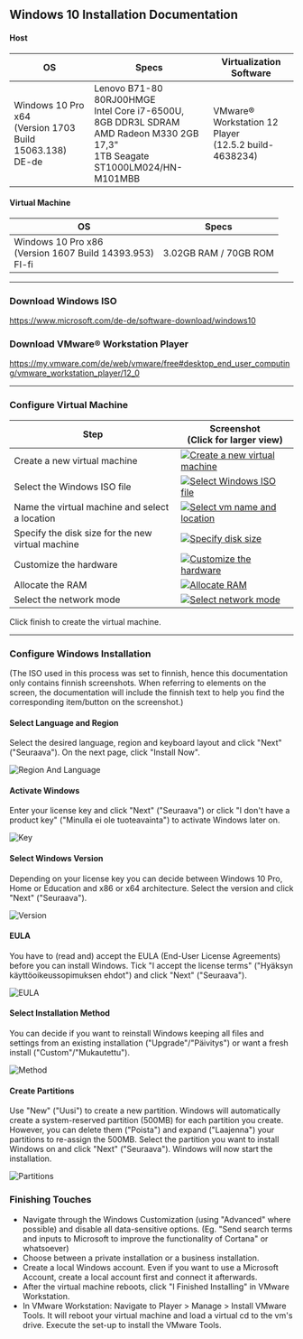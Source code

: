 ## Windows 10 Installation Documentation

#### Host
|OS|Specs|Virtualization Software|
|---|---|---|
|Windows 10 Pro x64<br/>(Version 1703 Build 15063.138)<br/>DE-de|Lenovo B71-80 80RJ00HMGE<br/>Intel Core i7-6500U, 8GB DDR3L SDRAM <br/> AMD Radeon M330 2GB 17,3"<br/>1TB Seagate ST1000LM024/HN-M101MBB|VMware® Workstation 12 Player<br/>(12.5.2 build-4638234)|

#### Virtual Machine
|OS|Specs|
|---|---|
|Windows 10 Pro x86<br/>(Version 1607 Build 14393.953)<br/>FI-fi|3.02GB RAM / 70GB ROM|

***
### Download Windows ISO
https://www.microsoft.com/de-de/software-download/windows10

### Download VMware® Workstation Player
https://my.vmware.com/de/web/vmware/free#desktop_end_user_computing/vmware_workstation_player/12_0

***
### Configure Virtual Machine
|Step|Screenshot<br/>(Click for larger view)|
|---|---|
|Create a new virtual machine|[![Create a new virtual machine](https://rsfd8g.bl3302.livefilestore.com/y3mHdrvMLRKPsYk4E8zJxl-2mTzRdXbWMdWpKSqYCIcg5pTU7WA-T26YMNSvO5aRn5nc2r3vBAL8dt2YXrCUcPPTNZ0cMGeJN3B47Idly_-tZ8HN1bf1YkRIyRGCZkEpQvdSdg4iYjq3dO9DYQSlvlnOPT5Q8SYlMxv7S_wVpL8uTk?width=256&height=223&cropmode=none)](https://rsfd8g.bl3302.livefilestore.com/y3mHdrvMLRKPsYk4E8zJxl-2mTzRdXbWMdWpKSqYCIcg5pTU7WA-T26YMNSvO5aRn5nc2r3vBAL8dt2YXrCUcPPTNZ0cMGeJN3B47Idly_-tZ8HN1bf1YkRIyRGCZkEpQvdSdg4iYjq3dO9DYQSlvlnOPT5Q8SYlMxv7S_wVpL8uTk?width=700&height=609&cropmode=none)|
|Select the Windows ISO file|[![Select Windows ISO file](https://rsdlrg.bl3302.livefilestore.com/y3mnsWAHa-_64uc1P42azPxgEOAqc_7Joc9rP_nluYLbknoo4bDBwBKmXhHvjLdG-X3Yhpk5AYtgZUiKP71DLQlWzphKbs_F4b6ViQAPiZHNz3sNu_Mey36M9-XmUmiQaq_KNqBCaMApIvthsGbdMjmCe3V7An6aQqTzJ9TFwW6XlQ?width=256&height=223&cropmode=none)](https://rsdlrg.bl3302.livefilestore.com/y3mnsWAHa-_64uc1P42azPxgEOAqc_7Joc9rP_nluYLbknoo4bDBwBKmXhHvjLdG-X3Yhpk5AYtgZUiKP71DLQlWzphKbs_F4b6ViQAPiZHNz3sNu_Mey36M9-XmUmiQaq_KNqBCaMApIvthsGbdMjmCe3V7An6aQqTzJ9TFwW6XlQ?width=700&height=609&cropmode=none)|
|Name the virtual machine and select a location|[![Select vm name and location](https://rscofg.bl3302.livefilestore.com/y3mHhxH8CrHWcJLRpXFM36tWyopuHaN2wn8-4borte9mG3-gh212grxE_yw5iZsU7yS1rsNDWtpHFsyuuEcaHrmZy5aXF8Ipbd1SQ7iI5toKpo-pCQWtOapfzEmr0gnGl0PTDJGpub1xAP1h0Xlz8WlB5nNKNzbbvxHzTXzi27hi4c?width=256&height=223&cropmode=none)](https://rscofg.bl3302.livefilestore.com/y3mHhxH8CrHWcJLRpXFM36tWyopuHaN2wn8-4borte9mG3-gh212grxE_yw5iZsU7yS1rsNDWtpHFsyuuEcaHrmZy5aXF8Ipbd1SQ7iI5toKpo-pCQWtOapfzEmr0gnGl0PTDJGpub1xAP1h0Xlz8WlB5nNKNzbbvxHzTXzi27hi4c?width=700&height=609&cropmode=none)|
|Specify the disk size for the new virtual machine|[![Specify disk size](https://rscvxq.bl3302.livefilestore.com/y3mTyROs_bSHjNjVtnx36Vlexr6yd9cZokbgZ3J5x3UMgwt0H1tmj8OtUMZNYcIc-C4-lhYUBY5e1VkeRwybYzj2koWyc8IfkYmgq4ybpiZsFCGvBLjP7n3luoTRLbM6xC4iWdFK-STt21jMu58cDxEV44DRt5nQmaVJcPwFwlnTd0?width=256&height=223&cropmode=none)](https://rscvxq.bl3302.livefilestore.com/y3mTyROs_bSHjNjVtnx36Vlexr6yd9cZokbgZ3J5x3UMgwt0H1tmj8OtUMZNYcIc-C4-lhYUBY5e1VkeRwybYzj2koWyc8IfkYmgq4ybpiZsFCGvBLjP7n3luoTRLbM6xC4iWdFK-STt21jMu58cDxEV44DRt5nQmaVJcPwFwlnTd0?width=700&height=609&cropmode=none)|
|Customize the hardware|[![Customize the hardware](https://rsfkoq.bl3302.livefilestore.com/y3m66B5nXK0LIPcXiqqiA9CqNu23WyhswXWnh6b1ceSk3aPSG1vzpwosofqvGAroWdpfiJux0LUi8OE4tJBpjc8EgFxzTtY95aLS0WxHjxXJrhhHzK1SNQHKU0xQHco5PYyyWq2Ss6zEmc0c5xWY_-UT4m942_UVi6rKRgUtCqHmA0?width=256&height=223&cropmode=none)](https://rsfkoq.bl3302.livefilestore.com/y3m66B5nXK0LIPcXiqqiA9CqNu23WyhswXWnh6b1ceSk3aPSG1vzpwosofqvGAroWdpfiJux0LUi8OE4tJBpjc8EgFxzTtY95aLS0WxHjxXJrhhHzK1SNQHKU0xQHco5PYyyWq2Ss6zEmc0c5xWY_-UT4m942_UVi6rKRgUtCqHmA0?width=700&height=609&cropmode=none)|
|Allocate the RAM|[![Allocate RAM](https://rseuua.bl3302.livefilestore.com/y3mgkkZ0iK2jmIdwooQV7jLifObjFx-zJ_u_0Wjg5HSnJTIYI5mHAoxoB4Zb-5-szAT0y6T7bNLJ4LcvHdfw4DomGEJO_cL9DEO2Hao3X11GRu_R-2pzAYfxE4lZ2z9eeOkKuO4oPAIP4xPeFVdVAdV190c9_IgEFrkHKtbvGaeSRk?width=256&height=223&cropmode=none)](https://rseuua.bl3302.livefilestore.com/y3mgkkZ0iK2jmIdwooQV7jLifObjFx-zJ_u_0Wjg5HSnJTIYI5mHAoxoB4Zb-5-szAT0y6T7bNLJ4LcvHdfw4DomGEJO_cL9DEO2Hao3X11GRu_R-2pzAYfxE4lZ2z9eeOkKuO4oPAIP4xPeFVdVAdV190c9_IgEFrkHKtbvGaeSRk?width=700&height=609&cropmode=none)|
|Select the network mode|[![Select network mode](https://rschnw.bl3302.livefilestore.com/y3mXgoRCqN6PcNSdQeT-Q0L66KJ5VTJcPrYPCU_2DOGwHRqq4fd5_ME3KhwypG38er4C1ddaqNNlT2FaGNw1lH2sC5LVNK_iJJ3z6ldBjvlPGa_5GLGW6bNmpWqmDITh5aXlx0_aV7vHABiB7vqRVq_-7UHLsPsYTSfkfG3Wby00_w?width=256&height=223&cropmode=none)](https://rschnw.bl3302.livefilestore.com/y3mXgoRCqN6PcNSdQeT-Q0L66KJ5VTJcPrYPCU_2DOGwHRqq4fd5_ME3KhwypG38er4C1ddaqNNlT2FaGNw1lH2sC5LVNK_iJJ3z6ldBjvlPGa_5GLGW6bNmpWqmDITh5aXlx0_aV7vHABiB7vqRVq_-7UHLsPsYTSfkfG3Wby00_w?width=700&height=609&cropmode=none)|

Click finish to create the virtual machine.

***
### Configure Windows Installation
(The ISO used in this process was set to finnish, hence this documentation only contains finnish screenshots. When referring to elements on the screen, the documentation will include the finnish text to help you find the corresponding item/button on the screenshot.)
#### Select Language and Region
Select the desired language, region and keyboard layout and click "Next" ("Seuraava"). On the next page, click "Install Now".  

![Region And Language](https://rsegwg.bl3302.livefilestore.com/y3mK2nWv4_UNdn1FONBnmB34wMKmJrXm6y6Wf_YK1dBzkHwW9vTQXLtoliHBLqQ2PIpk00zHxVK3jh-LaIryueYaepCwAXYX7YkFSuChFIS3cGMS7SNY4GlaCBWGyIg7IVdI4twEbkvbMGgKbLDh3-Q2p5q7-ghfbOOXPwRFXC7hmU?width=1024&height=557&cropmode=none)
#### Activate Windows
Enter your license key and click "Next" ("Seuraava") or click "I don't have a product key" ("Minulla ei ole tuoteavainta") to activate Windows later on.  

![Key](https://sjxqlq.bl3302.livefilestore.com/y3mQ_EyLtgidJaFOASlrVei6NGI6XMHIStfmWxaqr6-zG7r6Q4ql8p2I25F3NgS5TDmryQfPuRmzicKwx_8mbD5XRAP8Y-KniAR9hoXC3CQ_WPbV_8FJcU_UMq_Mp6yBAbXtQAXLfhKQu5S1BuW80igrOC1AaWcpFzwzeal3qv6ApI?width=1024&height=557&cropmode=none)
#### Select Windows Version
Depending on your license key you can decide between Windows 10 Pro, Home or Education and x86 or x64 architecture. Select the version and click "Next" ("Seuraava").  

![Version](https://sjzpia.bl3302.livefilestore.com/y3mnfVETf77SiBmr-F9OJq51KqIgFBX_5BeqM7n7jrZYlCOyrTZQ0hMIrx6-5ZY8xmDXVk85ZzluhH0KGYdiAQRWR8yX1NrWqLWQGOKAyeSXLCEpv9LGAc4msqYoBbEkdLdI5TGZIooGdgZajybVyvwzDAfKzx17KqQGSXflwu6Yxs?width=1024&height=557&cropmode=none)
#### EULA
You have to (read and) accept the EULA (End-User License Agreements) before you can install Windows. Tick "I accept the license terms" ("Hyäksyn käyttöoikeussopimuksen ehdot") and click "Next" ("Seuraava").  

![EULA](https://sjwmuq.bl3302.livefilestore.com/y3meAoOQ2SZjqomdp5mFyBCc1DUrsJGRdIB8Bhavuaaq_fqXHhUdOE8HR8eoRj_YXBNYnZTzXF01K-WvuZPi7rGVX-RZQKDp2ul_na9rtDF0yHlriW4HXHAIbxpb-uLYIGBap2ttcmozezYe5BnhCEKpMK5WsuRgaHB2riuhPC-eeQ?width=1024&height=557&cropmode=none)
#### Select Installation Method
You can decide if you want to reinstall Windows keeping all files and settings from an existing installation ("Upgrade"/"Päivitys") or want a fresh install ("Custom"/"Mukautettu").  

![Method](https://sjxx3a.bl3302.livefilestore.com/y3mmE04zVlZcFj-5rxYxfaPz0HO_abZC8ng1OfvKmpK4mvSTNglaN5TveH2wYA3fXuo-OByp7yRNA8SnIehqSliSr6hLzbNq250an9aRlV8rYrfhZ9ii9mN_Rt3-4E2hcjIREw6KQe7Q9eqmFkyBdhu1Wd7C40vBNJhHlj8NgBEbvw?width=1024&height=557&cropmode=none)
#### Create Partitions
Use "New" ("Uusi") to create a new partition. Windows will automatically create a system-reserved partition (500MB) for each partition you create. However, you can delete them ("Poista") and expand ("Laajenna") your partitions to re-assign the 500MB. Select the partition you want to install Windows on and click "Next" ("Seuraava"). Windows will now start the installation.

![Partitions](https://sjwfcg.bl3302.livefilestore.com/y3moMmTCkDP7fwHPacmcY8OCgBBiTodGE29iQH7dkztTucAbibnr6rk-Dn36csOuzSY9qD8OIIHdDHEaswzROHyPYRshEV1899efYBOjZdmEelI3E7O93-2ylU0wYVgDMZu7-8Mqye3tj31lSPiXI6GFfrXdk_vwD_nx2HPgqwfos0?width=1024&height=557&cropmode=none)

### Finishing Touches
- Navigate through the Windows Customization (using "Advanced" where possible) and disable all data-sensitive options. (Eg. "Send search terms and inputs to Microsoft to improve the functionality of Cortana" or whatsoever)
- Choose between a private installation or a business installation.
- Create a local Windows account. Even if you want to use a Microsoft Account, create a local account first and connect it afterwards.
- After the virtual machine reboots, click "I Finished Installing" in VMware Workstation.
- In VMware Workstation: Navigate to Player > Manage > Install VMware Tools. It will reboot your virtual machine and load a virtual cd to the vm's drive. Execute the set-up to install the VMware Tools.
